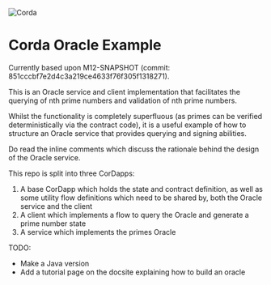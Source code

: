 ![Corda](https://www.corda.net/wp-content/uploads/2016/11/fg005_corda_b.png)

# Corda Oracle Example

Currently based upon M12-SNAPSHOT (commit: 851cccbf7e2d4c3a219ce4633f76f305f1318271).

This is an Oracle service and client implementation that facilitates the querying of nth prime numbers and validation of 
nth prime numbers.

Whilst the functionality is completely superfluous (as primes can be verified deterministically via the contract code), 
it is a useful example of how to structure an Oracle service that provides querying and signing abilities.

Do read the inline comments which discuss the rationale behind the design of the Oracle service.

This repo is split into three CorDapps:

1. A base CorDapp which holds the state and contract definition, as well as some utility flow definitions which need to
   be shared by, both the Oracle service and the client
2. A client which implements a flow to query the Oracle and generate a prime number state
3. A service which implements the primes Oracle

TODO:

* Make a Java version
* Add a tutorial page on the docsite explaining how to build an oracle


